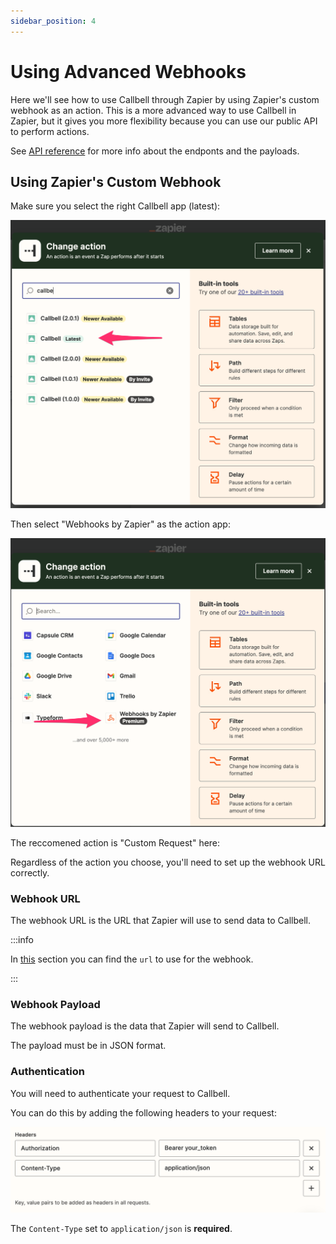 ```yaml
---
sidebar_position: 4
---
```


# Using Advanced Webhooks

Here we'll see how to use Callbell through Zapier by using Zapier's custom webhook as an action.
This is a more advanced way to use Callbell in Zapier, but it gives you more flexibility because you can use our public API to perform actions.

See <a href="https://docs.callbell.eu/api/reference/introduction'">API reference</a> for more info about the endponts and the payloads.

## Using Zapier's Custom Webhook

Make sure you select the right Callbell app (latest):

![Callbell integration](../assets/select-action.png)

Then select "Webhooks by Zapier" as the action app:

![Webhooks by Zapier](../assets/webhook.png)

The reccomened action is "Custom Request" here:

Regardless of the action you choose, you'll need to set up the webhook URL correctly.

### Webhook URL

The webhook URL is the URL that Zapier will use to send data to Callbell.

:::info

In [this](https://docs.callbell.eu/api/reference/contacts_api/post_contacts) section you can find the `url` to use for the webhook.

:::

### Webhook Payload

The webhook payload is the data that Zapier will send to Callbell.

The payload must be in JSON format.

### Authentication

You will need to authenticate your request to Callbell.

You can do this by adding the following headers to your request:

![Headers](../assets/headers.png)

The `Content-Type` set to `application/json` is **required**.
